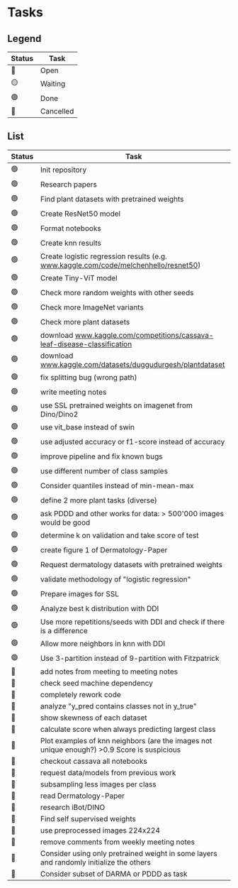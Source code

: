 # Tasks

## Legend

| Status | Task      |
| ------ | --------- |
| 🔵     | Open      |
| 🟡     | Waiting   |
| 🟢     | Done      |
| 🔴     | Cancelled |

## List

| Status | Task                                                                                        |
| ------ | ------------------------------------------------------------------------------------------- |
| 🟢     | Init repository                                                                             |
| 🟢     | Research papers                                                                             |
| 🟢     | Find plant datasets with pretrained weights                                                 |
| 🟢     | Create ResNet50 model                                                                       |
| 🟢     | Format notebooks                                                                            |
| 🟢     | Create knn results                                                                          |
| 🟢     | Create logistic regression results (e.g. www.kaggle.com/code/melchenhello/resnet50)         |
| 🟢     | Create Tiny-ViT model                                                                       |
| 🟢     | Check more random weights with other seeds                                                  |
| 🟢     | Check more ImageNet variants                                                                |
| 🟢     | Check more plant datasets                                                                   |
| 🟢     | download www.kaggle.com/competitions/cassava-leaf-disease-classification                    |
| 🟢     | download www.kaggle.com/datasets/duggudurgesh/plantdataset                                  |
| 🟢     | fix splitting bug (wrong path)                                                              |
| 🟢     | write meeting notes                                                                         |
| 🟢     | use SSL pretrained weights on imagenet from Dino/Dino2                                      |
| 🟢     | use vit_base instead of swin                                                                |
| 🟢     | use adjusted accuracy or f1-score instead of accuracy                                       |
| 🟢     | improve pipeline and fix known bugs                                                         |
| 🟢     | use different number of class samples                                                       |
| 🟢     | Consider quantiles instead of min-mean-max                                                  |
| 🟢     | define 2 more plant tasks (diverse)                                                         |
| 🟢     | ask PDDD and other works for data: > 500'000 images would be good                           |
| 🟢     | determine k on validation and take score of test                                            |
| 🟢     | create figure 1 of Dermatology-Paper                                                        |
| 🟢     | Request dermatology datasets with pretrained weights                                        |
| 🟢     | validate methodology of "logistic regression"                                               |
| 🟢     | Prepare images for SSL                                                                      |
| 🟢     | Analyze best k distribution with DDI                                                        |
| 🟢     | Use more repetitions/seeds with DDI and check if there is a difference                      |
| 🟢     | Allow more neighbors in knn with DDI                                                        |
| 🟢     | Use 3-partition instead of 9-partition with Fitzpatrick                                     |
| 🔵     | add notes from meeting to meeting notes                                                     |
| 🔵     | check seed machine dependency                                                               |
| 🔵     | completely rework code                                                                      |
| 🔵     | analyze "y_pred contains classes not in y_true"                                             |
| 🔵     | show skewness of each dataset                                                               |
| 🔵     | calculate score when always predicting largest class                                        |
| 🔵     | Plot examples of knn neighbors (are the images not unique enough?) >0.9 Score is suspicious |
| 🔵     | checkout cassava all notebooks                                                              |
| 🔵     | request data/models from previous work                                                      |
| 🔵     | subsampling less images per class                                                           |
| 🔵     | read Dermatology-Paper                                                                      |
| 🔵     | research iBot/DINO                                                                          |
| 🔵     | Find self supervised weights                                                                |
| 🔵     | use preprocessed images 224x224                                                             |
| 🔵     | remove comments from weekly meeting notes                                                   |
| 🔵     | Consider using only pretrained weight in some layers and randomly initialize the others     |
| 🔴     | Consider subset of DARMA or PDDD as task                                                    |

